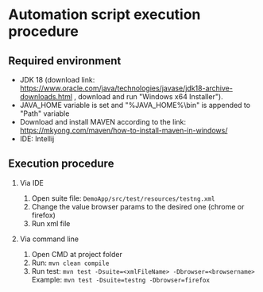 # Automation script execution procedure
## Required environment
- JDK 18 (download link: https://www.oracle.com/java/technologies/javase/jdk18-archive-downloads.html , download and run "Windows x64 Installer").
- JAVA_HOME variable is set and "%JAVA_HOME%\bin" is appended to "Path" variable
- Download and install MAVEN according to the link: https://mkyong.com/maven/how-to-install-maven-in-windows/
- IDE: Intellij

## Execution procedure
1. Via IDE
   1. Open suite file: `DemoApp/src/test/resources/testng.xml`
   2. Change the value browser params to the desired one (chrome or firefox)
   3. Run xml file

2. Via command line
   1. Open CMD at project folder 
   2. Run: `mvn clean compile`
   3. Run test: `mvn test -Dsuite=<xmlFileName> -Dbrowser=<browsername>`
   </br> Example: `mvn test -Dsuite=testng -Dbrowser=firefox`
